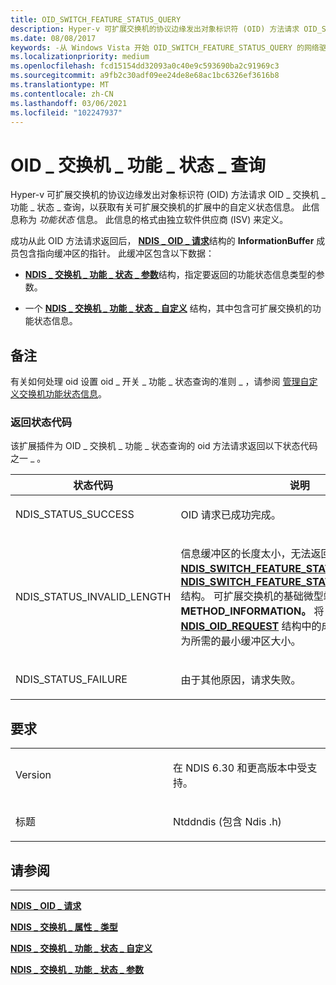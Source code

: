 ```yaml
---
title: OID_SWITCH_FEATURE_STATUS_QUERY
description: Hyper-v 可扩展交换机的协议边缘发出对象标识符 (OID) 方法请求 OID_SWITCH_FEATURE_STATUS_QUERY，以获取有关可扩展交换机的扩展中的自定义状态信息。
ms.date: 08/08/2017
keywords: -从 Windows Vista 开始 OID_SWITCH_FEATURE_STATUS_QUERY 的网络驱动程序
ms.localizationpriority: medium
ms.openlocfilehash: fcd15154dd32093a0c40e9c593690ba2c91969c3
ms.sourcegitcommit: a9fb2c30adf09ee24de8e68ac1bc6326ef3616b8
ms.translationtype: MT
ms.contentlocale: zh-CN
ms.lasthandoff: 03/06/2021
ms.locfileid: "102247937"
---
```

# <a name="oid_switch_feature_status_query"></a>OID \_ 交换机 \_ 功能 \_ 状态 \_ 查询


Hyper-v 可扩展交换机的协议边缘发出对象标识符 (OID) 方法请求 OID \_ 交换机 \_ 功能 \_ 状态 \_ 查询，以获取有关可扩展交换机的扩展中的自定义状态信息。 此信息称为 *功能状态* 信息。 此信息的格式由独立软件供应商 (ISV) 来定义。

成功从此 OID 方法请求返回后， [**NDIS \_ OID \_ 请求**](/windows-hardware/drivers/ddi/oidrequest/ns-oidrequest-ndis_oid_request)结构的 **InformationBuffer** 成员包含指向缓冲区的指针。 此缓冲区包含以下数据：

-   [**NDIS \_ 交换机 \_ 功能 \_ 状态 \_ 参数**](/windows-hardware/drivers/ddi/ntddndis/ns-ntddndis-_ndis_switch_feature_status_parameters)结构，指定要返回的功能状态信息类型的参数。

-   一个 [**NDIS \_ 交换机 \_ 功能 \_ 状态 \_ 自定义**](/windows-hardware/drivers/ddi/ntddndis/ns-ntddndis-_ndis_switch_feature_status_custom) 结构，其中包含可扩展交换机的功能状态信息。

<a name="remarks"></a>备注
-------

有关如何处理 oid 设置 oid \_ 开关 \_ 功能 \_ 状态查询的准则 \_ ，请参阅 [管理自定义交换机功能状态信息](./managing-custom-switch-feature-status-information.md)。

### <a name="return-status-codes"></a>返回状态代码

该扩展插件为 OID \_ 交换机 \_ 功能 \_ 状态查询的 oid 方法请求返回以下状态代码之一 \_ 。

<table>
<colgroup>
<col width="50%" />
<col width="50%" />
</colgroup>
<thead>
<tr class="header">
<th>状态代码</th>
<th>说明</th>
</tr>
</thead>
<tbody>
<tr class="odd">
<td><p>NDIS_STATUS_SUCCESS</p></td>
<td><p>OID 请求已成功完成。</p></td>
</tr>
<tr class="even">
<td><p>NDIS_STATUS_INVALID_LENGTH</p></td>
<td><p>信息缓冲区的长度太小，无法返回功能状态信息以及 <a href="/windows-hardware/drivers/ddi/ntddndis/ns-ntddndis-_ndis_switch_feature_status_custom" data-raw-source="[&lt;strong&gt;NDIS_SWITCH_FEATURE_STATUS_CUSTOM&lt;/strong&gt;](/windows-hardware/drivers/ddi/ntddndis/ns-ntddndis-_ndis_switch_feature_status_custom)"><strong>NDIS_SWITCH_FEATURE_STATUS_CUSTOM</strong></a> 和 <a href="/windows-hardware/drivers/ddi/ntddndis/ns-ntddndis-_ndis_switch_feature_status_parameters" data-raw-source="[&lt;strong&gt;NDIS_SWITCH_FEATURE_STATUS_PARAMETERS&lt;/strong&gt;](/windows-hardware/drivers/ddi/ntddndis/ns-ntddndis-_ndis_switch_feature_status_parameters)"><strong>NDIS_SWITCH_FEATURE_STATUS_PARAMETERS</strong></a> 结构。 可扩展交换机的基础微型端口边缘设置 <strong>数据。METHOD_INFORMATION。</strong> 将 <a href="/windows-hardware/drivers/ddi/ndis/ns-ndis-_ndis_oid_request" data-raw-source="[&lt;strong&gt;NDIS_OID_REQUEST&lt;/strong&gt;](/windows-hardware/drivers/ddi/oidrequest/ns-oidrequest-ndis_oid_request)"><strong>NDIS_OID_REQUEST</strong></a> 结构中的成员 BytesNeeded 为所需的最小缓冲区大小。</p></td>
</tr>
<tr class="odd">
<td><p>NDIS_STATUS_FAILURE</p></td>
<td><p>由于其他原因，请求失败。</p></td>
</tr>
</tbody>
</table>

 

<a name="requirements"></a>要求
------------

<table>
<colgroup>
<col width="50%" />
<col width="50%" />
</colgroup>
<tbody>
<tr class="odd">
<td><p>Version</p></td>
<td><p>在 NDIS 6.30 和更高版本中受支持。</p></td>
</tr>
<tr class="even">
<td><p>标题</p></td>
<td>Ntddndis (包含 Ndis .h) </td>
</tr>
</tbody>
</table>

## <a name="see-also"></a>请参阅


****
[**NDIS \_ OID \_ 请求**](/windows-hardware/drivers/ddi/oidrequest/ns-oidrequest-ndis_oid_request)

[**NDIS \_ 交换机 \_ 属性 \_ 类型**](/windows-hardware/drivers/ddi/ntddndis/ne-ntddndis-_ndis_switch_property_type)

[**NDIS \_ 交换机 \_ 功能 \_ 状态 \_ 自定义**](/windows-hardware/drivers/ddi/ntddndis/ns-ntddndis-_ndis_switch_feature_status_custom)

[**NDIS \_ 交换机 \_ 功能 \_ 状态 \_ 参数**](/windows-hardware/drivers/ddi/ntddndis/ns-ntddndis-_ndis_switch_feature_status_parameters)

